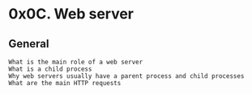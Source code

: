 # 0x0C. Web server 

## General

    What is the main role of a web server
    What is a child process
    Why web servers usually have a parent process and child processes
    What are the main HTTP requests

